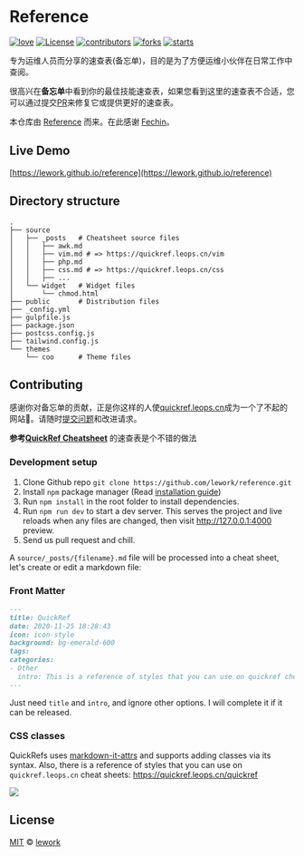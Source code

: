# Reference

[![love](https://badgen.net/badge/make%20with/love/pink)](#)
[![License](https://badgen.net/badge/license/MIT/blue)](https://github.com/lework/reference/blob/main/LICENSE)
[![contributors](https://badgen.net/github/contributors/lework/reference)](https://github.com/lework/reference/graphs/contributors)
[![forks](https://badgen.net/github/forks/lework/reference)](https://github.com/lework/reference/network/members)
[![starts](https://badgen.net/github/stars/lework/reference)](#)



专为运维人员而分享的速查表(备忘单)，目的是为了方便运维小伙伴在日常工作中查阅。

很高兴在**备忘单**中看到你的最佳技能速查表，如果您看到这里的速查表不合适，您可以通过提交[PR](#contributing)来修复它或提供更好的速查表。

本仓库由 [Reference](https://github.com/Fechin/reference) 而来。在此感谢 [Fechin](https://github.com/Fechin)。

## Live Demo

[https://lework.github.io/reference](https://lework.github.io/reference)



## Directory structure
```
.
├── source
│   ├── _posts   # Cheatsheet source files
│   │   ├── awk.md
│   │   ├── vim.md # => https://quickref.leops.cn/vim
│   │   ├── php.md
│   │   ├── css.md # => https://quickref.leops.cn/css
│   │   ├── ...
│   └── widget   # Widget files
│       └── chmod.html
├── public       # Distribution files
├── _config.yml
├── gulpfile.js
├── package.json
├── postcss.config.js
├── tailwind.config.js
└── themes
    └── coo      # Theme files
```

## Contributing

感谢你对备忘单的贡献，正是你这样的人使[quickref.leops.cn](https://quickref.leops.cn)成为一个了不起的网站🎉。请随时[提交问题](https://github.com/lework/reference/issues/new?assignee=leops)和改进请求。

**参考[QuickRef Cheatsheet](https://quickref.leops.cn/quickref)** 的速查表是个不错的做法

### Development setup

1. Clone Github repo `git clone https://github.com/lework/reference.git`
2. Install `npm` package manager (Read [installation guide](https://docs.npmjs.com/downloading-and-installing-node-js-and-npm))
3. Run `npm install` in the root folder to install dependencies.
4. Run `npm run dev` to start a dev server. This serves the project and live reloads when any files are changed, then visit http://127.0.0.1:4000 preview.
5. Send us pull request and chill.

A `source/_posts/{filename}.md` file will be processed into a cheat sheet, let's create or edit a markdown file:

### Front Matter
```markdown
---
title: QuickRef
date: 2020-11-25 18:28:43
icon: icon-style
background: bg-emerald-600
tags:
categories:
- Other
  intro: This is a reference of styles that you can use on quickref cheatsheets!
---
```
Just need `title` and `intro`, and ignore other options. I will complete it if it can be released.

### CSS classes
QuickRefs uses [markdown-it-attrs](https://github.com/arve0/markdown-it-attrs) and supports adding classes via its syntax. Also, there is a reference of styles that you can use on `quickref.leops.cn` cheat sheets:  https://quickref.leops.cn/quickref


<a href="https://github.com/lework/reference/graphs/contributors">
  <img src="https://contrib.rocks/image?repo=lework/reference" />
</a>



## License
[MIT](https://github.com/lework/reference/blob/main/LICENSE) © [lework](https://github.com/lework)

